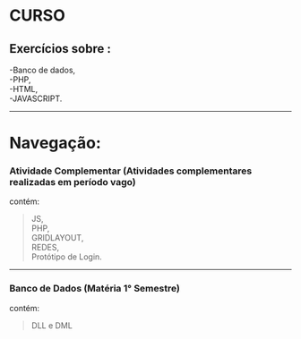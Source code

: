 # CURSO

## Exercícios sobre : 
-Banco de dados,<br>
-PHP,<br>
-HTML,<br>
-JAVASCRIPT.<br>


-----------------------------------------------------------------------------------------------------------------------------------------------------------------------------------


# Navegação:

### Atividade Complementar (Atividades complementares realizadas em período vago)

contém: 
> JS,<br>
> PHP,<br>
> GRIDLAYOUT,<br>
> REDES,<br>
> Protótipo de Login.<br>


-----------------------------------------------------------------------------------------------------------------------------------------------------------------------------------

### Banco de Dados (Matéria 1° Semestre)

contém:

> DLL e DML
